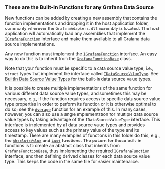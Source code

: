 ### These are the Built-In Functions for any Grafana Data Source

New functions can be added by creating a new assembly that contains the function implementations and dropping it in the host application folder, commonly wherever the `GrafanaAdapters.dll` assembly is located. The host application will automatically load any assemblies that implement the [`IGrafanaFunction`](../IGrafanaFunction.cs) interface and make them available to all Grafana data source implementations.

Any new function must implement the [`IGrafanaFunction`](../IGrafanaFunction.cs) interface. An easy way to do this is to inherit from the [`GrafanaFunctionBase`](../GrafanaFunctionBase.cs) class.

Note that your function must be specific to a data source value type, i.e., `struct` types that implement the interface called [`IDataSourceValueType`](../../DataSourceValueTypes/IDataSourceValueType.cs). See [BuiltIn Data Source Value Types](../../DataSourceValueTypes/BuiltIn) for the built-in data source value types.

It is possible to create multiple implementations of the same function for various different data source value types, and sometimes this may be necessary, e.g., if the function requires access to specific data source value type properties in order to perform its function or it is otherwise optimal to do so; see the [`Average`](./Average.cs) function for an example of this. In many cases, however, you can also use a single implementation for multiple data source value types by taking advantage of the `IDataSourceValueType` interface. This interface is implemented by all data source value types and provides access to key values such as the primary value of the type and its timestamp. There are many examples of functions in this folder do this, e.g., the [`AbsoluteValue`](./AbsoluteValue.cs) and [`Last`](./Last.cs) functions. The pattern for these built-in functions is to create an abstract class that inherits from `GrafanaFunctionBase`, thus implementing the required `IGrafanaFunction` interface, and then defining derived classes for each data source value type. This keeps the code in the same file for easier maintenance.

